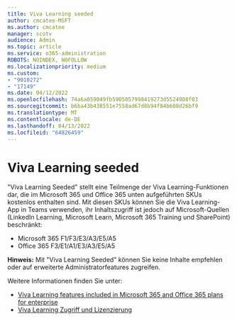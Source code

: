 ```yaml
---
title: Viva Learning seeded
author: cmcatee-MSFT
ms.author: cmcatee
manager: scotv
audience: Admin
ms.topic: article
ms.service: o365-administration
ROBOTS: NOINDEX, NOFOLLOW
ms.localizationpriority: medium
ms.custom:
- "9010272"
- "17149"
ms.date: 04/12/2022
ms.openlocfilehash: 74a6a059049fb5905057998419273d5524908f03
ms.sourcegitcommit: b6ba43b438551e7558ad67d8b94f84b608d26bf9
ms.translationtype: MT
ms.contentlocale: de-DE
ms.lasthandoff: 04/13/2022
ms.locfileid: "64826459"
---
```

# <a name="viva-learning-seeded"></a>Viva Learning seeded

"Viva Learning Seeded" stellt eine Teilmenge der Viva Learning-Funktionen dar, die im Microsoft 365 und Office 365 unten aufgeführten SKUs kostenlos enthalten sind. Mit diesen SKUs können Sie die Viva Learning-App in Teams verwenden, ihr Inhaltszugriff ist jedoch auf Microsoft-Quellen (LinkedIn Learning, Microsoft Learn, Microsoft 365 Training und SharePoint) beschränkt:

- Microsoft 365 F1/F3/E3/A3/E5/A5
- Office 365 F3/E1/A1/E3/A3/E5/A5

**Hinweis:** Mit "Viva Learning Seeded" können Sie keine Inhalte empfehlen oder auf erweiterte Administratorfeatures zugreifen.

Weitere Informationen finden Sie unter:  

- [Viva Learning features included in Microsoft 365 and Office 365 plans for enterprise](https://www.microsoft.com/microsoft-viva/learning#office-SKUChooser-wdv2jeb)
- [Viva Learning Zugriff und Lizenzierung](https://techcommunity.microsoft.com/t5/microsoft-viva-blog/viva-learning-now-generally-available/ba-p/2898228)
